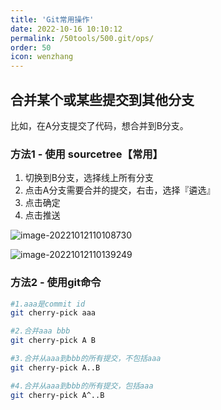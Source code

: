 ```yaml
---
title: 'Git常用操作'
date: 2022-10-16 10:10:12
permalink: /50tools/500.git/ops/
order: 50
icon: wenzhang
---
```


## 合并某个或某些提交到其他分支

比如，在A分支提交了代码，想合并到B分支。

### 方法1 - 使用 sourcetree【常用】

1. 切换到B分支，选择线上所有分支
2. 点击A分支需要合并的提交，右击，选择『遴选』
3. 点击确定
4. 点击推送

![image-20221012110108730](https://iyesblogimg.oss-cn-chengdu.aliyuncs.com/img01/image-20221012110108730.png)

![image-20221012110139249](https://iyesblogimg.oss-cn-chengdu.aliyuncs.com/img01/image-20221012110139249.png)

### 方法2 - 使用git命令

```sh
#1.aaa是commit id
git cherry-pick aaa 

#2.合并aaa bbb
git cherry-pick A B 

#3.合并从aaa到bbb的所有提交，不包括aaa
git cherry-pick A..B 

#4.合并从aaa到bbb的所有提交，包括aaa
git cherry-pick A^..B
```





















